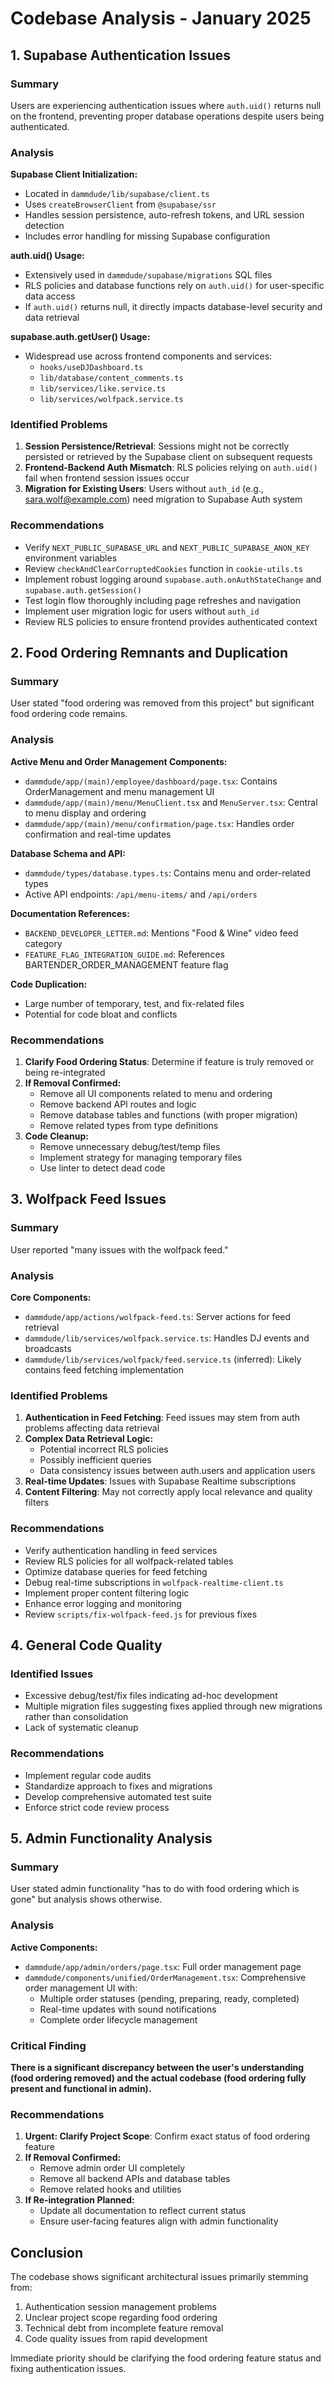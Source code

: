# Codebase Analysis - January 2025

## 1. Supabase Authentication Issues

### Summary
Users are experiencing authentication issues where `auth.uid()` returns null on the frontend, preventing proper database operations despite users being authenticated.

### Analysis

**Supabase Client Initialization:**
- Located in `dammdude/lib/supabase/client.ts`
- Uses `createBrowserClient` from `@supabase/ssr`
- Handles session persistence, auto-refresh tokens, and URL session detection
- Includes error handling for missing Supabase configuration

**auth.uid() Usage:**
- Extensively used in `dammdude/supabase/migrations` SQL files
- RLS policies and database functions rely on `auth.uid()` for user-specific data access
- If `auth.uid()` returns null, it directly impacts database-level security and data retrieval

**supabase.auth.getUser() Usage:**
- Widespread use across frontend components and services:
  - `hooks/useDJDashboard.ts`
  - `lib/database/content_comments.ts`
  - `lib/services/like.service.ts`
  - `lib/services/wolfpack.service.ts`

### Identified Problems

1. **Session Persistence/Retrieval**: Sessions might not be correctly persisted or retrieved by the Supabase client on subsequent requests
2. **Frontend-Backend Auth Mismatch**: RLS policies relying on `auth.uid()` fail when frontend session issues occur
3. **Migration for Existing Users**: Users without `auth_id` (e.g., sara.wolf@example.com) need migration to Supabase Auth system

### Recommendations

- Verify `NEXT_PUBLIC_SUPABASE_URL` and `NEXT_PUBLIC_SUPABASE_ANON_KEY` environment variables
- Review `checkAndClearCorruptedCookies` function in `cookie-utils.ts`
- Implement robust logging around `supabase.auth.onAuthStateChange` and `supabase.auth.getSession()`
- Test login flow thoroughly including page refreshes and navigation
- Implement user migration logic for users without `auth_id`
- Review RLS policies to ensure frontend provides authenticated context

## 2. Food Ordering Remnants and Duplication

### Summary
User stated "food ordering was removed from this project" but significant food ordering code remains.

### Analysis

**Active Menu and Order Management Components:**
- `dammdude/app/(main)/employee/dashboard/page.tsx`: Contains OrderManagement and menu management UI
- `dammdude/app/(main)/menu/MenuClient.tsx` and `MenuServer.tsx`: Central to menu display and ordering
- `dammdude/app/(main)/menu/confirmation/page.tsx`: Handles order confirmation and real-time updates

**Database Schema and API:**
- `dammdude/types/database.types.ts`: Contains menu and order-related types
- Active API endpoints: `/api/menu-items/` and `/api/orders`

**Documentation References:**
- `BACKEND_DEVELOPER_LETTER.md`: Mentions "Food & Wine" video feed category
- `FEATURE_FLAG_INTEGRATION_GUIDE.md`: References BARTENDER_ORDER_MANAGEMENT feature flag

**Code Duplication:**
- Large number of temporary, test, and fix-related files
- Potential for code bloat and conflicts

### Recommendations

1. **Clarify Food Ordering Status**: Determine if feature is truly removed or being re-integrated
2. **If Removal Confirmed:**
   - Remove all UI components related to menu and ordering
   - Remove backend API routes and logic
   - Remove database tables and functions (with proper migration)
   - Remove related types from type definitions
3. **Code Cleanup:**
   - Remove unnecessary debug/test/temp files
   - Implement strategy for managing temporary files
   - Use linter to detect dead code

## 3. Wolfpack Feed Issues

### Summary
User reported "many issues with the wolfpack feed."

### Analysis

**Core Components:**
- `dammdude/app/actions/wolfpack-feed.ts`: Server actions for feed retrieval
- `dammdude/lib/services/wolfpack.service.ts`: Handles DJ events and broadcasts
- `dammdude/lib/services/wolfpack/feed.service.ts` (inferred): Likely contains feed fetching implementation

### Identified Problems

1. **Authentication in Feed Fetching**: Feed issues may stem from auth problems affecting data retrieval
2. **Complex Data Retrieval Logic:**
   - Potential incorrect RLS policies
   - Possibly inefficient queries
   - Data consistency issues between auth.users and application users
3. **Real-time Updates**: Issues with Supabase Realtime subscriptions
4. **Content Filtering**: May not correctly apply local relevance and quality filters

### Recommendations

- Verify authentication handling in feed services
- Review RLS policies for all wolfpack-related tables
- Optimize database queries for feed fetching
- Debug real-time subscriptions in `wolfpack-realtime-client.ts`
- Implement proper content filtering logic
- Enhance error logging and monitoring
- Review `scripts/fix-wolfpack-feed.js` for previous fixes

## 4. General Code Quality

### Identified Issues

- Excessive debug/test/fix files indicating ad-hoc development
- Multiple migration files suggesting fixes applied through new migrations rather than consolidation
- Lack of systematic cleanup

### Recommendations

- Implement regular code audits
- Standardize approach to fixes and migrations
- Develop comprehensive automated test suite
- Enforce strict code review process

## 5. Admin Functionality Analysis

### Summary
User stated admin functionality "has to do with food ordering which is gone" but analysis shows otherwise.

### Analysis

**Active Components:**
- `dammdude/app/admin/orders/page.tsx`: Full order management page
- `dammdude/components/unified/OrderManagement.tsx`: Comprehensive order management UI with:
  - Multiple order statuses (pending, preparing, ready, completed)
  - Real-time updates with sound notifications
  - Complete order lifecycle management

### Critical Finding
**There is a significant discrepancy between the user's understanding (food ordering removed) and the actual codebase (food ordering fully present and functional in admin).**

### Recommendations

1. **Urgent: Clarify Project Scope**: Confirm exact status of food ordering feature
2. **If Removal Confirmed:**
   - Remove admin order UI completely
   - Remove all backend APIs and database tables
   - Remove related hooks and utilities
3. **If Re-integration Planned:**
   - Update all documentation to reflect current status
   - Ensure user-facing features align with admin functionality

## Conclusion

The codebase shows significant architectural issues primarily stemming from:
1. Authentication session management problems
2. Unclear project scope regarding food ordering
3. Technical debt from incomplete feature removal
4. Code quality issues from rapid development

Immediate priority should be clarifying the food ordering feature status and fixing authentication issues.
